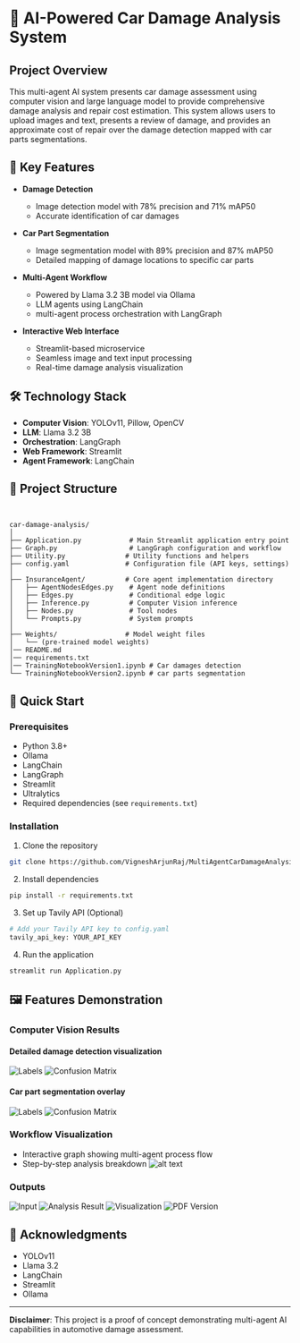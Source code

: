 # 🚗 AI-Powered Car Damage Analysis System

## Project Overview

This multi-agent AI system presents car damage assessment using computer vision and large language model to provide comprehensive damage analysis and repair cost estimation. This system allows users to upload images and text, presents a review of damage, and provides an approximate cost of repair over the damage detection mapped with car parts segmentations.

## 🌟 Key Features

- **Damage Detection**
  - Image detection model with 78% precision and 71% mAP50
  - Accurate identification of car damages

- **Car Part Segmentation**
  - Image segmentation model with 89% precision and 87% mAP50
  - Detailed mapping of damage locations to specific car parts

- **Multi-Agent Workflow**
  - Powered by Llama 3.2 3B model via Ollama
  - LLM agents using LangChain
  - multi-agent process orchestration with LangGraph

- **Interactive Web Interface**
  - Streamlit-based microservice
  - Seamless image and text input processing
  - Real-time damage analysis visualization

## 🛠 Technology Stack

- **Computer Vision**: YOLOv11, Pillow, OpenCV
- **LLM**: Llama 3.2 3B
- **Orchestration**: LangGraph
- **Web Framework**: Streamlit
- **Agent Framework**: LangChain

## 📂 Project Structure

```


car-damage-analysis/
│
├── Application.py            # Main Streamlit application entry point
├── Graph.py                  # LangGraph configuration and workflow
├── Utility.py               # Utility functions and helpers
├── config.yaml              # Configuration file (API keys, settings)
│
├── InsuranceAgent/          # Core agent implementation directory
│   ├── AgentNodesEdges.py    # Agent node definitions
│   ├── Edges.py              # Conditional edge logic
│   ├── Inference.py          # Computer Vision inference
│   ├── Nodes.py              # Tool nodes
│   └── Prompts.py            # System prompts
│
├── Weights/                 # Model weight files
│   └── (pre-trained model weights)
│── README.md
│── requirements.txt
│── TrainingNotebookVersion1.ipynb # Car damages detection
└── TrainingNotebookVersion2.ipynb # car parts segmentation

```

## 🚀 Quick Start

### Prerequisites

- Python 3.8+
- Ollama
- LangChain
- LangGraph
- Streamlit
- Ultralytics
- Required dependencies (see `requirements.txt`)

### Installation

1. Clone the repository
```bash
git clone https://github.com/VigneshArjunRaj/MultiAgentCarDamageAnalysis.git
```

2. Install dependencies
```bash
pip install -r requirements.txt
```

3. Set up Tavily API (Optional)
```bash
# Add your Tavily API key to config.yaml
tavily_api_key: YOUR_API_KEY
```

4. Run the application
```bash
streamlit run Application.py
```

## 🖼 Features Demonstration

### Computer Vision Results
#### Detailed damage detection visualization

![Labels](static/detections.jpg)
![Confusion Matrix](static/detections.png)

#### Car part segmentation overlay
![Labels](static/masks.jpg)
![Confusion Matrix](static/masks.png)


### Workflow Visualization
- Interactive graph showing multi-agent process flow
- Step-by-step analysis breakdown
![alt text](static/LangGraphImplementation.png)


### Outputs
![Input](<static/output (3).png>)
![Analysis Result](<static/output (2).png>)
![Visualization](<static/output (1).png>)
![PDF Version](static/output.png)

## 🙏 Acknowledgments

- YOLOv11
- Llama 3.2
- LangChain
- Streamlit
- Ollama

---

**Disclaimer**: This project is a proof of concept demonstrating multi-agent AI capabilities in automotive damage assessment.